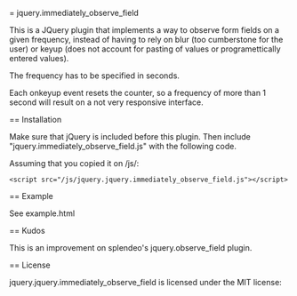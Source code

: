 = jquery.immediately_observe_field

This is a JQuery plugin that implements a way to observe form fields on a given frequency,
instead of having to rely on blur (too cumberstone for the user) or keyup (does not account 
for pasting of values or programettically entered values).

The frequency has to be specified in seconds.

Each onkeyup event resets the counter, so a frequency of more than 1 second will result 
on a not very responsive interface.


== Installation

Make sure that jQuery is included before this plugin. Then 
include "jquery.immediately_observe_field.js" with the following code.

Assuming that you copied it on /js/:

    <script src="/js/jquery.jquery.immediately_observe_field.js"></script>

== Example

See example.html

== Kudos

This is an improvement on splendeo's jquery.observe_field plugin.

== License

jquery.jquery.immediately_observe_field is licensed under the MIT license:
